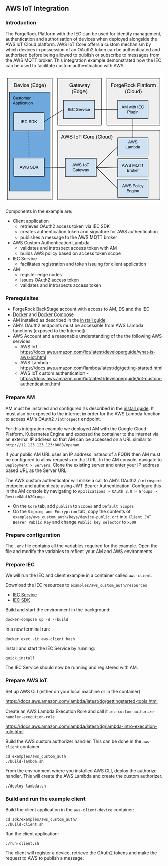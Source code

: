 ## AWS IoT Integration
### Introduction
The ForgeRock Platform with the IEC can be used for identity management, authentication and authorisation of devices
when deployed alongside the AWS IoT Cloud platform. AWS IoT Core offers a custom mechanism by which devices in
possession of an OAuth2 token can be authenticated and authorised before being allowed to publish or subscribe to
messages from the AWS MQTT broker. This integration example demonstrated how the IEC can be used to facilitate custom
authentication with AWS.

![IEC AWS Integration](../../docs/images/IEC-AWS-Integration.svg "IEC AWS Integration")

Components in the example are:
- Client application
    - retrieves OAuth2 access token via IEC SDK
    - creates authentication token and signature for AWS authentication
    - publishes a message to the AWS MQTT broker
- AWS Custom Authentication Lambda
    - validates and introspect access token with AM
    - builds AWS policy based on access token scope
- IEC Service
    - facilitates registration and token issuing for client application
- AM
    - register edge nodes
    - issues OAuth2 access token
    - validates and introspects access token

### Prerequisites

- ForgeRock BackStage account with access to AM, DS and the IEC
- [Docker](https://docs.docker.com/install/) and [Docker Compose](https://docs.docker.com/compose/install/)
- AM installed as described in the [install guide](https://backstage.forgerock.com/docs/iec/6.5/install-guide/#before-you-start)
- AM's OAuth2 endpoints must be accessible from AWS Lambda functions (exposed to the Internet)
- AWS Account and a reasonable understanding of the the following AWS services:
    - AWS IoT - https://docs.aws.amazon.com/iot/latest/developerguide/what-is-aws-iot.html
    - AWS Lambda - https://docs.aws.amazon.com/lambda/latest/dg/getting-started.html
    - AWS IoT custom authentication - https://docs.aws.amazon.com/iot/latest/developerguide/iot-custom-authentication.html

### Prepare AM

AM must be installed and configured as described in the [install guide](https://backstage.forgerock.com/docs/iec/6.5/install-guide/#before-you-start). It
must also be exposed to the internet in order for the AWS Lambda function to access AM's OAuth2 `/introspect` endpoint.

For this integration example we deployed AM with the Google Cloud Platform, Kubernetes Engine and exposed the container
to the internet via an external IP address so that AM can be accessed on a URL similar to `http://12.123.123.123:8080/openam`.

If your public AM URL uses an IP address instead of a FQDN then AM must be configured to allow requests on that URL.
In the AM console, navigate to `Deployment > Servers`. Clone the existing server and enter your IP address based URL as
the Server URL.

The AWS custom authenticator will make a call to AM's OAuth2 `/introspect` endpoint and authenticate using JWT Bearer
Authentication. Configure this in the AM console by navigating to `Applications > OAuth 2.0 > Groups > DeviceOAuth2Group`:
- On the `Core` tab, add `publish` to `Scopes` and `Default Scopes`
- On the `Signing and Encryption` tab, copy the contents of `examples/aws_custom_auth/keys/device-public.crt` into
 `Client JWT Bearer Public Key` and change `Public key selector` to `x509`

### Prepare configuration

The `.env` file contains all the variables required for the example. Open the file and modify the variables to reflect
your AM and AWS environments.

### Prepare IEC

We will run the IEC and client example in a container called `aws-client`.

Download the IEC resources to `examples/aws_custom_auth/resources`
- [IEC Service](https://backstage.forgerock.com/downloads/get/familyId:edge/productId:iec/subProductId:service/minorVersion:6.5/version:6.5.0/architecture:x86-64/os:linux/distribution:tar)
- [IEC SDK](https://backstage.forgerock.com/downloads/get/familyId:edge/productId:iec/subProductId:sdk/minorVersion:6.5/version:6.5.0/architecture:x86-64/distribution:tar)

Build and start the environment in the background:

    docker-compose up -d --build

In a new terminal run:

    docker exec -it aws-client bash

Install and start the IEC Service by running:

    quick_install

The IEC Service should now be running and registered with AM.

### Prepare AWS IoT

Set up AWS CLI (either on your local machine or in the container)

https://docs.aws.amazon.com/lambda/latest/dg/gettingstarted-tools.html

Create an AWS Lambda Execution Role and call it `iec-custom-authorize-handler-execution-role`

https://docs.aws.amazon.com/lambda/latest/dg/lambda-intro-execution-role.html

Build the AWS custom authorizer handler. This can be done in the `aws-client` container.

    cd examples/aws_custom_auth
    ./build-lambda.sh

From the environment where you installed AWS CLI, deploy the authorize handler. This will create the AWS Lambda and
create the custom authorizer.

    ./deploy-lambda.sh

### Build and run the example client

Build the client application in the `aws-client-device` container:

    cd sdk/examples/aws_custom_auth/
    ./build-client.sh

Run the client application:

    ./run-client.sh

The client will register a device, retrieve the OAuth2 tokens and make the request to AWS to publish a message.
